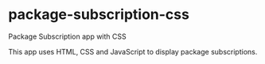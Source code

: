 # package-subscription-css
Package Subscription app with CSS

This app uses HTML, CSS and JavaScript to display package subscriptions.